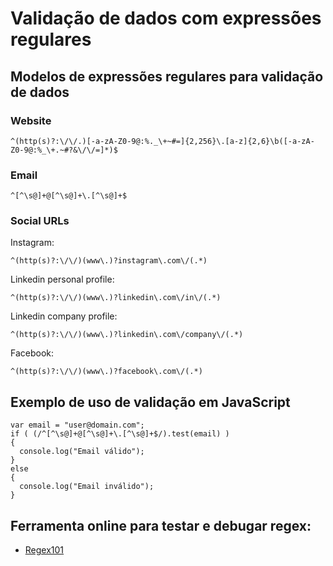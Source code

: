 # Validação de dados com expressões regulares

## Modelos de expressões regulares para validação de dados

### Website

```
^(http(s)?:\/\/.)[-a-zA-Z0-9@:%._\+~#=]{2,256}\.[a-z]{2,6}\b([-a-zA-Z0-9@:%_\+.~#?&\/\/=]*)$
```

### Email

```
^[^\s@]+@[^\s@]+\.[^\s@]+$
```

### Social URLs

Instagram:
```
^(http(s)?:\/\/)(www\.)?instagram\.com\/(.*)
```

Linkedin personal profile:
```
^(http(s)?:\/\/)(www\.)?linkedin\.com\/in\/(.*)
```

Linkedin company profile:
```
^(http(s)?:\/\/)(www\.)?linkedin\.com\/company\/(.*)
```

Facebook:
```
^(http(s)?:\/\/)(www\.)?facebook\.com\/(.*)
```

## Exemplo de uso de validação em JavaScript

```
var email = "user@domain.com";
if ( (/^[^\s@]+@[^\s@]+\.[^\s@]+$/).test(email) )
{
  console.log("Email válido");
}
else
{
  console.log("Email inválido");
}
```

## Ferramenta online para testar e debugar regex:
- [Regex101](https://regex101.com/)

